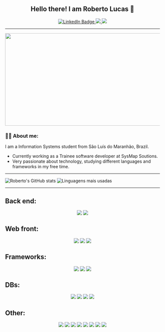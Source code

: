 <!--
**robspereira/robspereira** is a ✨ _special_ ✨ repository because its `README.md` (this file) appears on your GitHub profile.

Here are some ideas to get you started:

- 🔭 I’m currently working on ...
- 🌱 I’m currently learning ...
- 👯 I’m looking to collaborate on ...
- 🤔 I’m looking for help with ...
- 💬 Ask me about ...
- 📫 How to reach me: ...
- 😄 Pronouns: ...
- ⚡ Fun fact: ...
-->
<div id = "badges" align = "center">
  <h2> Hello there! I am Roberto Lucas 👋</h2>
  <a href="https://www.linkedin.com/in/roberto-lucas-561a53229/">
    <img src="https://img.shields.io/badge/LinkedIn-blue?style=for-the-badge&logo=linkedin&logoColor=white" alt="LinkedIn Badge"/>
  </a>
  <a href="https://www.instagram.com/lucas_rllp">
    <img src="https://img.shields.io/badge/Instagram-730F8A?style=for-the-badge&logo=instagram&logoColor=white"/>
  </a>
  <a href="mailto:luc.roberto.p@gmail.com">
    <img src="https://img.shields.io/badge/Gmail-D14836?style=for-the-badge&logo=gmail&logoColor=white"/>
  </a>
</div>

---
<div align = "center">
  <img src = "https://i.imgur.com/IlYfpdB.gif" width = "600" height = "300">
</div>

### 👨‍💻 About me:

I am a Information Systems student from São Luís do Maranhão, Brazil.

- Currently working as a Trainee software developer at SysMap Soutions.
- Very passionate about technology, studying different languages and frameworks in my free time.

---

![Roberto's GitHub stats](https://github-readme-stats.vercel.app/api?username=robspereira&show_icons=true&count_private=true&theme=radical)
![Linguagens mais usadas](https://github-readme-stats.vercel.app/api/top-langs/?username=robspereira&layout=compact&langs_count=8&theme=radical)

---

Back end:
---
<div align = "center">
  <img src = "https://img.shields.io/badge/C%23-239120?style=for-the-badge&logo=c-sharp&logoColor=white"/>
  <img src = "https://img.shields.io/badge/Java-ED8B00?style=for-the-badge&logo=openjdk&logoColor=white"/>
</div>



Web front:
---
<div align = "center">
  <img src = "https://img.shields.io/badge/CSS3-1572B6?style=for-the-badge&logo=css3&logoColor=white">
  <img src = "https://img.shields.io/badge/Tailwind_CSS-38B2AC?style=for-the-badge&logo=tailwind-css&logoColor=white">
  <img src = "https://img.shields.io/badge/blazor-%235C2D91.svg?style=for-the-badge&logo=blazor&logoColor=white"/>
</div>


Frameworks:
---
<div align = "center">
  <img src = "https://img.shields.io/badge/Spring-6DB33F?style=for-the-badge&logo=spring&logoColor=white"/>
  <img src = "https://img.shields.io/badge/React-20232A?style=for-the-badge&logo=react&logoColor=61DAFB"/>
  <img src = "https://img.shields.io/badge/.NET-512BD4?logo=dotnet&style=for-the-badge&logoColor=fff"/>  
</div>


DBs:
---
<div align = "center">
  <img src = "https://img.shields.io/badge/MySQL-00000F?style=for-the-badge&logo=mysql&logoColor=white"/>
  <img src = "https://img.shields.io/badge/PostgreSQL-316192?style=for-the-badge&logo=postgresql&logoColor=white"/>
  <img src = "https://img.shields.io/badge/MongoDB-4EA94B?style=for-the-badge&logo=mongodb&logoColor=white"/>
  <img src = "https://custom-icon-badges.demolab.com/badge/Oracle-F80000?style=for-the-badge&logo=oracle&logoColor=fff"/>
</div>


Other:
---
<div align = "center">
  <img src = "https://img.shields.io/badge/Notion-000000?style=for-the-badge&logo=notion&logoColor=white"/>
  <img src = "https://img.shields.io/badge/Linux-FCC624?style=for-the-badge&logo=linux&logoColor=black"/>
  <img src = "https://img.shields.io/badge/GIT-E44C30?style=for-the-badge&logo=git&logoColor=white"/>
  <img src = "https://img.shields.io/badge/GitLab-330F63?style=for-the-badge&logo=gitlab&logoColor=white"/>
  <img src = "https://img.shields.io/badge/Rabbitmq-FF6600?style=for-the-badge&logo=rabbitmq&logoColor=white"/>
  <img src = "https://img.shields.io/badge/-Swagger-%23Clojure?style=for-the-badge&logo=swagger&logoColor=white"/>
  <img src = "https://img.shields.io/badge/AWS-%23FF9900.svg?style=for-the-badge&logo=amazon-web-services&logoColor=white"/>
  <img src = "https://img.shields.io/badge/Jenkins-D24939?style=for-the-badge&logo=jenkins&logoColor=white"/>
  
</div>

